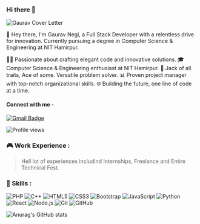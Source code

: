 ### Hi there 👋


![Gaurav Cover Letter](https://i.postimg.cc/3w8x3CT2/Black-and-Yellow-Modern-Free-e-Course-Twitter-Cover-2.gif) 


🚀 Hey there, I'm Gaurav Negi, a Full Stack Developer with a relentless drive for innovation. Currently pursuing a degree in Computer Science & Engineering at NIT Hamirpur.

👨‍💻 Passionate about crafting elegant code and innovative solutions.
🎓 Computer Science & Engineering enthusiast at NIT Hamirpur.
🔧 Jack of all traits, Ace of some. Versatile problem solver.
📊 Proven project manager with top-notch organizational skills.
🌐 Building the future, one line of code at a time.

#### Connect with me -
[![Gmail Badge](https://img.shields.io/badge/-negigaurav0340@gmail.com-c14438?style=flat-square&logo=Gmail&logoColor=white&link=mailto:negigaurav0340@gmail.com)](mailto:negigaurav0340@gmail.com) 

![Profile views](https://komarev.com/ghpvc/?username=Gauru3040)


### :video_game: Work Experience :
> Hell lot of experiences includind Internships, Freelance and Entire Technical Fest. 

### 🥇 Skills :
![PHP](https://img.shields.io/badge/-PHP-00599C?style=flat-square&logo=PHP)
![C++](https://img.shields.io/badge/-C++-00599C?style=flat-square&logo=c)
![HTML5](https://img.shields.io/badge/-HTML5-E34F26?style=flat-square&logo=html5&logoColor=white)
![CSS3](https://img.shields.io/badge/-CSS3-1572B6?style=flat-square&logo=css3)
![Bootstrap](https://img.shields.io/badge/-Bootstrap-563D7C?style=flat-square&logo=bootstrap)
![JavaScript](https://img.shields.io/badge/-JavaScript-black?style=flat-square&logo=javascript)
![Python](https://img.shields.io/badge/Python-black?style=flat-square&logo=python)
![React](https://img.shields.io/badge/-React-black?style=flat-square&logo=react)
![Node.js](https://img.shields.io/badge/-Node.js-49CB41?style=flat-square&logo=node.js)
![Git](https://img.shields.io/badge/-Git-black?style=flat-square&logo=git)
![GitHub](https://img.shields.io/badge/-GitHub-181717?style=flat-square&logo=github)

![Anurag's GitHub stats](https://github-readme-stats.vercel.app/api?username=Gauru3040&show_icons=true&theme=radical)

